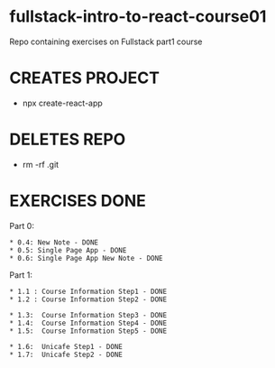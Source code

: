 # fullstack-intro-to-react-course01
Repo containing exercises on Fullstack part1 course 


# CREATES PROJECT
- npx create-react-app <project-title>

# DELETES REPO 
- rm -rf .git


# EXERCISES DONE

Part 0:

    * 0.4: New Note - DONE
    * 0.5: Single Page App - DONE
    * 0.6: Single Page App New Note - DONE

Part 1: 

    * 1.1 : Course Information Step1 - DONE
    * 1.2 : Course Information Step2 - DONE

    * 1.3:  Course Information Step3 - DONE
    * 1.4:  Course Information Step4 - DONE
    * 1.5:  Course Information Step5 - DONE

    * 1.6:  Unicafe Step1 - DONE
    * 1.7:  Unicafe Step2 - DONE

